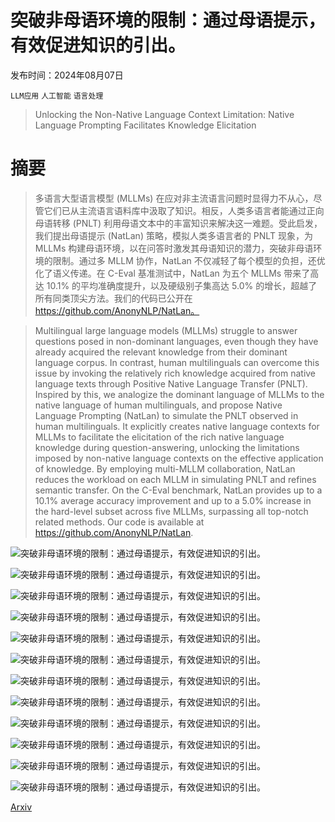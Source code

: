 # 突破非母语环境的限制：通过母语提示，有效促进知识的引出。

发布时间：2024年08月07日

`LLM应用` `人工智能` `语言处理`

> Unlocking the Non-Native Language Context Limitation: Native Language Prompting Facilitates Knowledge Elicitation

# 摘要

> 多语言大型语言模型 (MLLMs) 在应对非主流语言问题时显得力不从心，尽管它们已从主流语言语料库中汲取了知识。相反，人类多语言者能通过正向母语转移 (PNLT) 利用母语文本中的丰富知识来解决这一难题。受此启发，我们提出母语提示 (NatLan) 策略，模拟人类多语言者的 PNLT 现象，为 MLLMs 构建母语环境，以在问答时激发其母语知识的潜力，突破非母语环境的限制。通过多 MLLM 协作，NatLan 不仅减轻了每个模型的负担，还优化了语义传递。在 C-Eval 基准测试中，NatLan 为五个 MLLMs 带来了高达 10.1% 的平均准确度提升，以及硬级别子集高达 5.0% 的增长，超越了所有同类顶尖方法。我们的代码已公开在 https://github.com/AnonyNLP/NatLan。

> Multilingual large language models (MLLMs) struggle to answer questions posed in non-dominant languages, even though they have already acquired the relevant knowledge from their dominant language corpus. In contrast, human multilinguals can overcome this issue by invoking the relatively rich knowledge acquired from native language texts through Positive Native Language Transfer (PNLT). Inspired by this, we analogize the dominant language of MLLMs to the native language of human multilinguals, and propose Native Language Prompting (NatLan) to simulate the PNLT observed in human multilinguals. It explicitly creates native language contexts for MLLMs to facilitate the elicitation of the rich native language knowledge during question-answering, unlocking the limitations imposed by non-native language contexts on the effective application of knowledge. By employing multi-MLLM collaboration, NatLan reduces the workload on each MLLM in simulating PNLT and refines semantic transfer. On the C-Eval benchmark, NatLan provides up to a 10.1% average accuracy improvement and up to a 5.0% increase in the hard-level subset across five MLLMs, surpassing all top-notch related methods. Our code is available at https://github.com/AnonyNLP/NatLan.

![突破非母语环境的限制：通过母语提示，有效促进知识的引出。](../../../paper_images/2408.03544/x1.png)

![突破非母语环境的限制：通过母语提示，有效促进知识的引出。](../../../paper_images/2408.03544/x2.png)

![突破非母语环境的限制：通过母语提示，有效促进知识的引出。](../../../paper_images/2408.03544/x3.png)

![突破非母语环境的限制：通过母语提示，有效促进知识的引出。](../../../paper_images/2408.03544/x4.png)

![突破非母语环境的限制：通过母语提示，有效促进知识的引出。](../../../paper_images/2408.03544/x5.png)

![突破非母语环境的限制：通过母语提示，有效促进知识的引出。](../../../paper_images/2408.03544/x6.png)

![突破非母语环境的限制：通过母语提示，有效促进知识的引出。](../../../paper_images/2408.03544/x7.png)

![突破非母语环境的限制：通过母语提示，有效促进知识的引出。](../../../paper_images/2408.03544/x8.png)

![突破非母语环境的限制：通过母语提示，有效促进知识的引出。](../../../paper_images/2408.03544/x9.png)

![突破非母语环境的限制：通过母语提示，有效促进知识的引出。](../../../paper_images/2408.03544/x10.png)

![突破非母语环境的限制：通过母语提示，有效促进知识的引出。](../../../paper_images/2408.03544/x11.png)

![突破非母语环境的限制：通过母语提示，有效促进知识的引出。](../../../paper_images/2408.03544/x12.png)

[Arxiv](https://arxiv.org/abs/2408.03544)